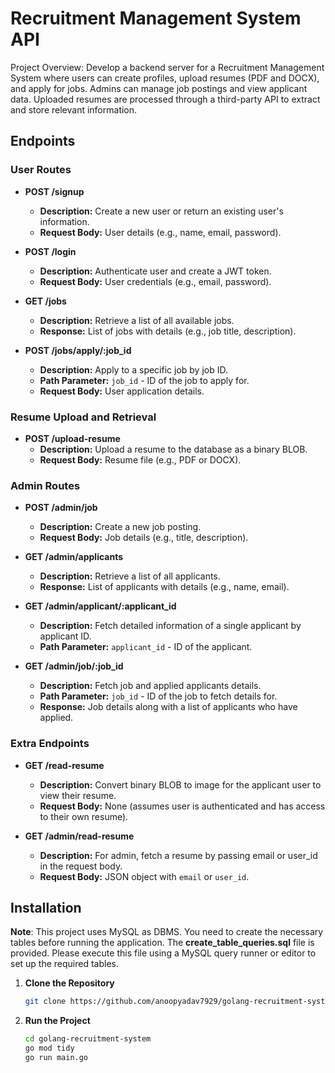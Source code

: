 # Recruitment Management System API

Project Overview: Develop a backend server for a Recruitment Management System where users can create profiles, upload resumes (PDF and DOCX), and apply for jobs. Admins can manage job postings and view applicant data. Uploaded resumes are processed through a third-party API to extract and store relevant information.

## Endpoints

### User Routes

- **POST /signup**
  - **Description:** Create a new user or return an existing user's information.
  - **Request Body:** User details (e.g., name, email, password).

- **POST /login**
  - **Description:** Authenticate user and create a JWT token.
  - **Request Body:** User credentials (e.g., email, password).

- **GET /jobs**
  - **Description:** Retrieve a list of all available jobs.
  - **Response:** List of jobs with details (e.g., job title, description).

- **POST /jobs/apply/:job_id**
  - **Description:** Apply to a specific job by job ID.
  - **Path Parameter:** `job_id` - ID of the job to apply for.
  - **Request Body:** User application details.

### Resume Upload and Retrieval

- **POST /upload-resume**
  - **Description:** Upload a resume to the database as a binary BLOB.
  - **Request Body:** Resume file (e.g., PDF or DOCX).

### Admin Routes

- **POST /admin/job**
  - **Description:** Create a new job posting.
  - **Request Body:** Job details (e.g., title, description).

- **GET /admin/applicants**
  - **Description:** Retrieve a list of all applicants.
  - **Response:** List of applicants with details (e.g., name, email).

- **GET /admin/applicant/:applicant_id**
  - **Description:** Fetch detailed information of a single applicant by applicant ID.
  - **Path Parameter:** `applicant_id` - ID of the applicant.

- **GET /admin/job/:job_id**
  - **Description:** Fetch job and applied applicants details.
  - **Path Parameter:** `job_id` - ID of the job to fetch details for.
  - **Response:** Job details along with a list of applicants who have applied.

### Extra Endpoints ###

- **GET /read-resume**
  - **Description:** Convert binary BLOB to image for the applicant user to view their resume.
  - **Request Body:** None (assumes user is authenticated and has access to their own resume).

- **GET /admin/read-resume**
  - **Description:** For admin, fetch a resume by passing email or user_id in the request body.
  - **Request Body:** JSON object with `email` or `user_id`.

## Installation

**Note**: This project uses MySQL as DBMS. You need to create the necessary tables before running the application. The **create_table_queries.sql** file is provided. Please execute this file using a MySQL query runner or editor to set up the required tables.

1. **Clone the Repository**
   ```bash
   git clone https://github.com/anoopyadav7929/golang-recruitment-system
   ```

2. **Run the Project**
    ```bash
    cd golang-recruitment-system
    go mod tidy 
    go run main.go 
    ```